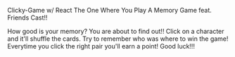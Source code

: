 Clicky-Game w/ React
The One Where You Play A Memory Game feat. Friends Cast!!

How good is your memory? You are about to find out!! Click on a character and it'll shuffle the cards. Try to remember who was where to win the game! Everytime you click the right pair you'll earn a point! Good luck!!!
